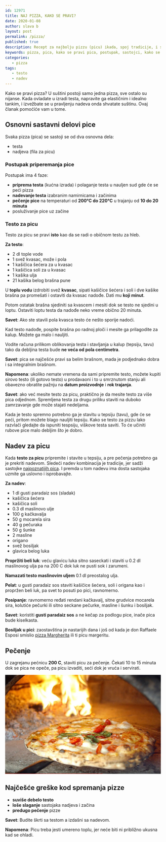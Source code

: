 ```yaml
---
id: 12971
title: NAJ PIZZA, KAKO SE PRAVI?
date: 2020-01-08
author: slava b
layout: post
permalink: /pizza/
published: true
description: Recept za najbolju pizzu (picu) ikada, spoj tradicije, i savremene tekovine prepun saveta i interesantnih detalja.
keywords: pizza, pica, kako se pravi pica, postupak, sastojci, kako se pravi pizza, testo za picu, nadev za picu
categories:
   - pizza
tags:
   - testo
   - nadev
---
```

Kako se pravi pizza? U suštini postoji samo jedna pizza, sve ostalo su nijanse. Kada ovladate u izradi testa, napravite ga elastičnim i idealno tankim, i izvežbate se u pravljenju nadeva onda shvatate suštinu. Ovaj članak pomoćiće vam u tome.

## Osnovni sastavni delovi pice

Svaka pizza (pica) se sastoji se od dva osnovna dela:

* testa 
* nadjeva (fila za picu)
 
### Postupak priperemanja pice

Postupak ima 4 faze:

* **priprema testa** (kućna izrada) i polaganje testa u nauljen sud gde će se peći pizza
* **nadevanje testa** izabranim namirnicama i začinima
* **pečenje pice** na temperaturi od **200°C do 220°C** u trajanju od **10 do 20 minuta**
* posluživanje pice uz začine



### Testo za picu

Testo za picu se pravi **isto** kao da se radi o običnom testu za hleb. 

**Za testo**:

* 2 dl tople vode
* 1 svež kvasac, može i pola
* 1 kašičica šećera za u kvasac
* 1 kašičica soli za u kvasac
* 1 kašika ulja
* 21 kašika belog brašna pune

U **toplu vodu** izdrobiti svež **kvasac**, sipati kašičice šećera i soli i dve kašike brašna pa promešati i ostaviti da kvasac nadođe. Dati mu **koji minut**.

Potom ostatak brašna sjediniti sa kvascem i mesiti dok se testo ne sjedini u loptu. Ostaviti loptu testa da nadođe neko vreme obično 20 minuta.

**Savet**: Ako ste stavili pola kvasca testo će nešto sporije nadoći.

Kad testo nadođe, pospite brašna po radnoj ploči i mesite ga prilagodite za kalup. Možete ga malo i nauljiti.

Vodite računa prilikom oblikovanja testa i stavljanja u kalup (tepsiju, tavu) tako da debljina testa bude **ne veća od pola centimetra**.

**Savet**: pica se najčešće pravi sa belim brašnom, mada je podjednako dobra i sa integralnim brašnom.

**Napomena**: ukoliko nemate vremena da sami pripremite testo, možete kupiti sirovo testo (ili gotovo testo) u prodavaoni i to u smrznutom stanju ali obavezno obratite pažnju na **datum proizvodnje** i **rok trajanja**.

**Savet**: ako već mesite testo za picu, praktično je da mesite testo za više pica odjednom. Spremljena testa za drugu priliku staviti na duboko zamrzavanje gde može stajati nedeljama.

Kada je testo spremno potrebno ga je stavitu u tepsiju (tavu), gde će se peći, pritom možete blago nauljiti tepsiju. Kako se testo za pizzu lako razvlači gledajte da ispuniti tespsiju, viškove testa saviti. To će učiniti rubove pice malo debljim što je dobro.

## Nadev za picu

Kada **testo za picu** pripremite i stavite u tepsiju, a pre pečenja potrebno ga je prekriti nadevom. Sledeći nadev kombinacija je tradicije, jer sadži sastojke [najpoznatijih pica](/pizza-istoria). I premda u tom nadevu ima dosta sastojaka uzmite ga uslovno i isprobavajte.

**Za nadev**:
 * 1 dl gusti paradaiz sos (sladak)
 * kašičica šećera
 * kašičica soli
 * 0.3 dl maslinovo ulje
 * 100 g kačkavalja
 * 50 g mocarela sira
 * 40 g pečuraka
 * 50 g šunke
 * 2 masline
 * origano
 * svež bosiljak
 * glavica belog luka


**Propržiti beli luk**: veću glavicu luka sitno saseckati i staviti u 0.2 dl maslinovog ulja pa na 200 C dok luk ne pusti sok i zarumeni.

**Namazati testo maslinovim uljem** 0.1 dl preostalog ulja.

**Pelat**: u gusti paradaiz sos staviti kašičice šećera, soli i origana kao i propržen beli luk, pa svet to posuti po pici, ravnomerno.

**Posipanje**: ravnomerno ređati rendani kačkavalj, sitne grudvice mocarela sira, kolutiće pečurki ili sitno seckane pečurke, masline i šunku i bosiljak.

**Savet**: koristiti **gusti paradaiz sos** a ne kečap za podlogu pice, inače pica bude kiselkasta.

**Bosiljak u pici**: zaostavština je nastarijih dana i još od kada je don Raffaele Esposi smislio [pizza Margherita](/pizza-istoria/) ili ti picu margeritu.

## Pečenje

U zagrejanu pećnicu **200 C**, staviti picu za pečenje. Čekati 10 to 15 minuta dok se pica ne opeče, pa picu izvaditi, seći dok je vruća i servirati.

![pizza pečenje](/wp-content/uploads/2020/02/pizza.pecenje.jpg)

## Najčešće greške kod spremanja pizze

* **suviše debelo testo**
* **loše slaganje** sastojaka nadjeva i začina 
* **predugo pečenje** pizze

**Savet**: Budite škrti sa testom a izdašni sa nadevom.

**Napomena**: Picu treba jesti umereno toplu, jer neće biti ni približno ukusna kad se ohladi.